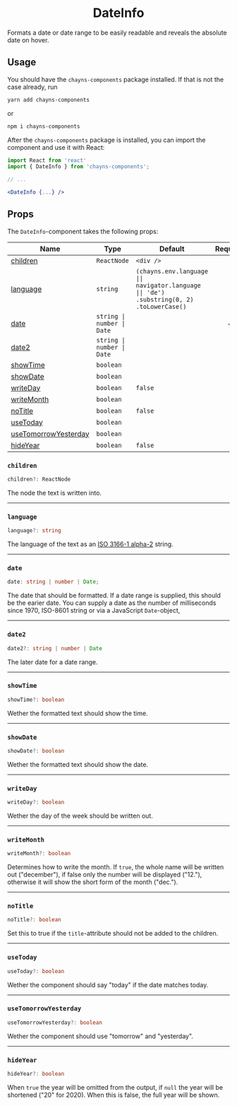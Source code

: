 <div align="center"><h1>DateInfo</h1></div>

Formats a date or date range to be easily readable and reveals the absolute date
on hover.

## Usage

You should have the `chayns-components` package installed. If that is not the
case already, run

```bash
yarn add chayns-components
```

or

```bash
npm i chayns-components
```

After the `chayns-components` package is installed, you can import the component
and use it with React:

```jsx
import React from 'react'
import { DateInfo } from 'chayns-components';

// ...

<DateInfo {...} />
```

## Props

The `DateInfo`-component takes the following props:

| Name                                          | Type                       | Default                                                                                   | Required |
| --------------------------------------------- | -------------------------- | ----------------------------------------------------------------------------------------- | :------: |
| [children](#children)                         | `ReactNode`                | `<div />`                                                                                 |          |
| [language](#language)                         | `string`                   | `(chayns.env.language \|\| navigator.language \|\| 'de') .substring(0, 2) .toLowerCase()` |          |
| [date](#date)                                 | `string \| number \| Date` |                                                                                           |    ✓     |
| [date2](#date2)                               | `string \| number \| Date` |                                                                                           |          |
| [showTime](#showtime)                         | `boolean`                  |                                                                                           |          |
| [showDate](#showdate)                         | `boolean`                  |                                                                                           |          |
| [writeDay](#writeday)                         | `boolean`                  | `false`                                                                                   |          |
| [writeMonth](#writemonth)                     | `boolean`                  |                                                                                           |          |
| [noTitle](#notitle)                           | `boolean`                  | `false`                                                                                   |          |
| [useToday](#usetoday)                         | `boolean`                  |                                                                                           |          |
| [useTomorrowYesterday](#usetomorrowyesterday) | `boolean`                  |                                                                                           |          |
| [hideYear](#hideyear)                         | `boolean`                  | `false`                                                                                   |          |

### `children`

```ts
children?: ReactNode
```

The node the text is written into.

---

### `language`

```ts
language?: string
```

The language of the text as an
[ISO 3166-1 alpha-2](https://en.wikipedia.org/wiki/ISO_3166-1_alpha-2) string.

---

### `date`

```ts
date: string | number | Date;
```

The date that should be formatted. If a date range is supplied, this should be
the earier date. You can supply a date as the number of milliseconds since 1970,
ISO-8601 string or via a JavaScript `Date`-object,

---

### `date2`

```ts
date2?: string | number | Date
```

The later date for a date range.

---

### `showTime`

```ts
showTime?: boolean
```

Wether the formatted text should show the time.

---

### `showDate`

```ts
showDate?: boolean
```

Wether the formatted text should show the date.

---

### `writeDay`

```ts
writeDay?: boolean
```

Wether the day of the week should be written out.

---

### `writeMonth`

```ts
writeMonth?: boolean
```

Determines how to write the month. If `true`, the whole name will be written out
("december"), if false only the number will be displayed ("12."), otherwise it
will show the short form of the month ("dec.").

---

### `noTitle`

```ts
noTitle?: boolean
```

Set this to true if the `title`-attribute should not be added to the children.

---

### `useToday`

```ts
useToday?: boolean
```

Wether the component should say "today" if the date matches today.

---

### `useTomorrowYesterday`

```ts
useTomorrowYesterday?: boolean
```

Wether the component should use "tomorrow" and "yesterday".

---

### `hideYear`

```ts
hideYear?: boolean
```

When `true` the year will be omitted from the output, if `null` the year will be
shortened ("20" for 2020). When this is false, the full year will be shown.
